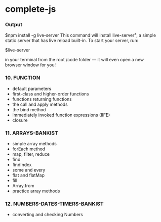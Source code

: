 # complete-js

### Output 
   $npm install -g live-server
This command will install live-server⁵, a simple static server that has live reload built-in. To start your server, run:

   $live-server

in your terminal from the root /code folder — it will even open a new browser window for you!
   

### 10. FUNCTION
  - default parameters
  - first-class and higher-order functions
  - functions returning functions
  - the call and apply methods
  - the bind method
  - immediately invoked function expressions (IIFE)
  - closure

### 11. ARRAYS-BANKIST
   - simple array methods
   - forEach method
   - map, filter, reduce
   - find
   - findIndex
   - some and every
   - flat and flatMap
   - fill
   - Array.from
   - practice array methods

### 12. NUMBERS-DATES-TIMERS-BANKIST
   - converting and checking Numbers
   